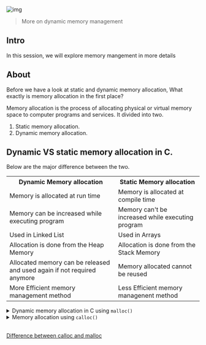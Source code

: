 ![img](https://assets.imaginablefutures.com/media/images/ALX_Logo.max-200x150.png)
> More on dynamic memory management 

## Intro
In this session, we will explore memory mangement in more details 

## About 
Before we have a look at static and dynamic memory allocation, What exactly is memory allocation in the first place? 

Memory allocation is the process of allocating physical or virtual memory space to computer programs and services. It divided into two.

1. Static memory allocation.
2. Dynamic memory allocation. 

## Dynamic VS static memory allocation in C.
Below are the major difference between the two.

<table>
<tr>
<th>Dynamic Memory allocation</th>
<th>Static Memory allocation</th>
</tr>
<tr>
<td>Memory is allocated at run time</td>
<td>Memory is allocated at compile time</td>
</tr>
<tr>
<td>Memory can be increased while executing program</td>
<td>Memory can't be increased while executing program</td>
</tr>

<tr>
<td>Used in Linked List</td>
<td>Used in Arrays </td>
</tr>

<tr>
<td>Allocation is done from the Heap Memory</td>
<td>Allocation is done from the Stack Memory</td>
</tr>

<tr>
<td>Allocated memory can be released and used again if not required anymore</td>
<td>Memory allocated cannot be reused</td>
</tr>

<tr>
<td>More Efficient memory management method</td>
<td>Less Efficient memory managenent method</td>
</tr>
</table>

<details>
<summary>Dynamic memory allocation in C using <code>malloc()</code></summary>

So What exactly is <code>malloc()</code> and why is it important?

The <code>malloc()</code> function is used to allocate a certain amount of memory durign execution of a program. 
It will request a block of memory ( as specified in the malloc call) from the heap and once the request is granted, the Operating system will reserve the requested block of memory and malloc will return a pointer to the reserved space.

When the amount of memory is no longer needed anymore, you need to return it to the operating system by calling <code>free()</code>

The prototype for the malloc funtion is <code>void *malloc(size_t size);</code> where <code>size</code> is the amount of memory you want to allocate in bytes

The malloc funtion returns a void pointer, which begs the next question, [Should I cast the result of malloc?](https://stackoverflow.com/questions/605845/do-i-cast-the-result-of-malloc)
</details>

<details>
<summary>Memory allocation using <code>calloc()</code></summary>
<a href="https://www.youtube.com/watch?v=U2MqRhKzOgg">How to use calloc </a>
<br/>
The basic syntax when using calloc is 

<code>ptr = (cast-type*)calloc(n, element-size);</code>

</details>

<br>

[Difference between calloc and malloc ](https://www.geeksforgeeks.org/difference-between-malloc-and-calloc-with-examples/)